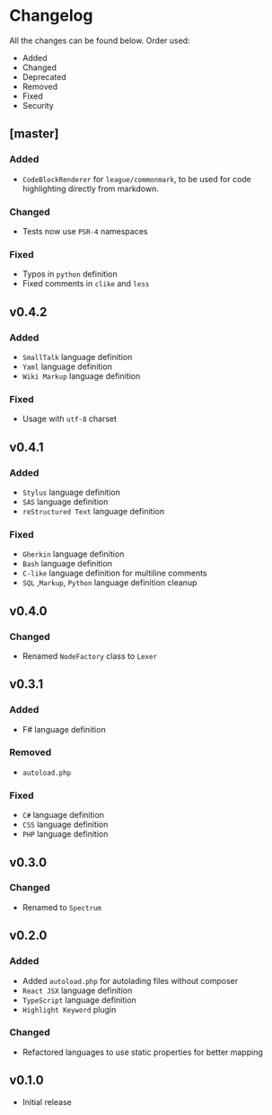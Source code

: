 # Changelog

All the changes can be found below. Order used:
 - Added
 - Changed
 - Deprecated
 - Removed
 - Fixed
 - Security

## [master]

### Added
- `CodeBlockRenderer` for `league/commonmark`, to be used for code highlighting directly from markdown.

### Changed
- Tests now use `PSR-4` namespaces

### Fixed
- Typos in `python` definition
- Fixed comments in `clike` and `less`

## v0.4.2

### Added
- `SmallTalk` language definition
- `Yaml` language definition
- `Wiki Markup` language definition

### Fixed
- Usage with `utf-8` charset

## v0.4.1

### Added
- `Stylus` language definition
- `SAS` language definition
- `reStructured Text` language definition

### Fixed
- `Gherkin` language definition
- `Bash` language definition
- `C-like` language definition for multiline comments
- `SQL` ,`Markup`, `Python` language definition cleanup

## v0.4.0

### Changed
 - Renamed `NodeFactory` class to `Lexer`

## v0.3.1
### Added
 - F# language definition

### Removed
- `autoload.php`

### Fixed
 - `C#` language definition
 - `CSS` language definition
 - `PHP` language definition

## v0.3.0

### Changed
- Renamed to `Spectrum`

## v0.2.0

### Added
- Added `autoload.php` for autolading files without composer
- `React JSX` language definition
- `TypeScript` language definition
- `Highlight Keyword` plugin

### Changed
- Refactored languages to use static properties for better mapping

## v0.1.0
- Initial release
